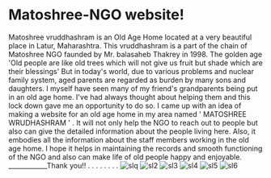 # Matoshree-NGO website!
Matoshree vruddhashram is an Old Age Home located at a very beautiful place in Latur, Maharashtra.
This vruddhashram is a part of the chain of Matoshree NGO faunded by Mr. balasaheb Thakrey in 1998. 
The golden age 
'Old people are like old trees which will not give us fruit but shade which are their blessings'
 But in today's world, due to various problems and nuclear family system, aged parents are regarded as burden by many sons and daughters. I myself have seen many of my friend's grandparents being put in an old age home. I've had always thought about helping them and this lock down gave me an opportunity to do so. 
I came up with an idea of making a website for an old age home in my area named ' MATOSHREE WRUDHASHRAM ' . It will not only help the NGO to reach out to people but also can give the detailed information about the people living here. Also, it embodies all the information about the staff members working in the old age home. 
I hope it helps in maintaining the records and smooth functioning of the NGO and also can make life of old people happy and enjoyable. 
 ____________Thank you!!
.
.
.
.
.
.
.
.
![slq](https://user-images.githubusercontent.com/59758205/91667231-8e790c80-eb20-11ea-8a00-843bf0bcfef5.PNG)
![sl2](https://user-images.githubusercontent.com/59758205/91667233-95078400-eb20-11ea-84f6-69bbd2401230.PNG)
![sl3](https://user-images.githubusercontent.com/59758205/91667218-71443e00-eb20-11ea-9e75-c13697511507.PNG)
![sl4](https://user-images.githubusercontent.com/59758205/91667222-7903e280-eb20-11ea-8d07-b1cc4986f9c3.PNG)
![sl5](https://user-images.githubusercontent.com/59758205/91667225-80c38700-eb20-11ea-8d01-af8ed32ef527.PNG)
![sl6](https://user-images.githubusercontent.com/59758205/91667227-891bc200-eb20-11ea-8b01-24ad018412e3.PNG)
